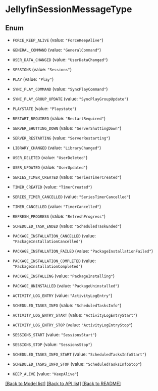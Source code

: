 # JellyfinSessionMessageType

## Enum


* `FORCE_KEEP_ALIVE` (value: `"ForceKeepAlive"`)

* `GENERAL_COMMAND` (value: `"GeneralCommand"`)

* `USER_DATA_CHANGED` (value: `"UserDataChanged"`)

* `SESSIONS` (value: `"Sessions"`)

* `PLAY` (value: `"Play"`)

* `SYNC_PLAY_COMMAND` (value: `"SyncPlayCommand"`)

* `SYNC_PLAY_GROUP_UPDATE` (value: `"SyncPlayGroupUpdate"`)

* `PLAYSTATE` (value: `"Playstate"`)

* `RESTART_REQUIRED` (value: `"RestartRequired"`)

* `SERVER_SHUTTING_DOWN` (value: `"ServerShuttingDown"`)

* `SERVER_RESTARTING` (value: `"ServerRestarting"`)

* `LIBRARY_CHANGED` (value: `"LibraryChanged"`)

* `USER_DELETED` (value: `"UserDeleted"`)

* `USER_UPDATED` (value: `"UserUpdated"`)

* `SERIES_TIMER_CREATED` (value: `"SeriesTimerCreated"`)

* `TIMER_CREATED` (value: `"TimerCreated"`)

* `SERIES_TIMER_CANCELLED` (value: `"SeriesTimerCancelled"`)

* `TIMER_CANCELLED` (value: `"TimerCancelled"`)

* `REFRESH_PROGRESS` (value: `"RefreshProgress"`)

* `SCHEDULED_TASK_ENDED` (value: `"ScheduledTaskEnded"`)

* `PACKAGE_INSTALLATION_CANCELLED` (value: `"PackageInstallationCancelled"`)

* `PACKAGE_INSTALLATION_FAILED` (value: `"PackageInstallationFailed"`)

* `PACKAGE_INSTALLATION_COMPLETED` (value: `"PackageInstallationCompleted"`)

* `PACKAGE_INSTALLING` (value: `"PackageInstalling"`)

* `PACKAGE_UNINSTALLED` (value: `"PackageUninstalled"`)

* `ACTIVITY_LOG_ENTRY` (value: `"ActivityLogEntry"`)

* `SCHEDULED_TASKS_INFO` (value: `"ScheduledTasksInfo"`)

* `ACTIVITY_LOG_ENTRY_START` (value: `"ActivityLogEntryStart"`)

* `ACTIVITY_LOG_ENTRY_STOP` (value: `"ActivityLogEntryStop"`)

* `SESSIONS_START` (value: `"SessionsStart"`)

* `SESSIONS_STOP` (value: `"SessionsStop"`)

* `SCHEDULED_TASKS_INFO_START` (value: `"ScheduledTasksInfoStart"`)

* `SCHEDULED_TASKS_INFO_STOP` (value: `"ScheduledTasksInfoStop"`)

* `KEEP_ALIVE` (value: `"KeepAlive"`)


[[Back to Model list]](../README.md#documentation-for-models) [[Back to API list]](../README.md#documentation-for-api-endpoints) [[Back to README]](../README.md)


